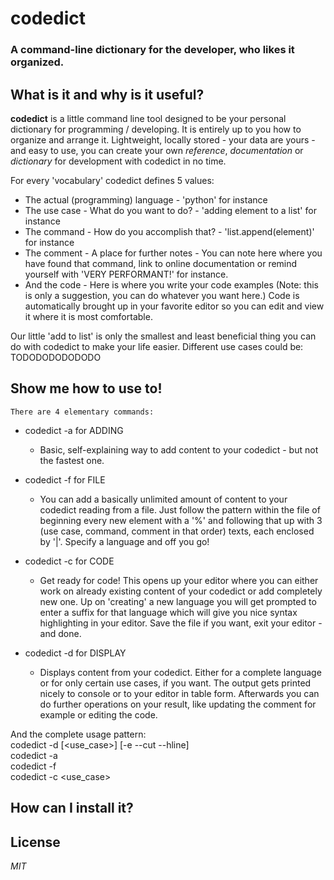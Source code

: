 # codedict

### A command-line dictionary for the developer, who likes it organized.

## What is it and why is it useful?

**codedict** is a little command line tool designed to be your personal dictionary for programming / developing. It is entirely up to you how to organize and arrange it.   Lightweight, locally stored - your data are yours - and easy to use, you can create your own *reference*, *documentation* or *dictionary* for development with codedict in no time.   
  
For every 'vocabulary' codedict defines 5 values:
  * The actual (programming) language - 'python' for instance
  * The use case - What do you want to do? - 'adding element to a list' for instance
  * The command - How do you accomplish that? - 'list.append(element)' for instance
  * The comment - A place for further notes - You can note here where you have found that command, link to online documentation or remind yourself with 'VERY PERFORMANT!' for instance.
  * And the code - Here is where you write your code examples (Note: this is only a suggestion, you can do whatever you want here.) Code is automatically brought up in your favorite editor so you can edit and view it where it is most comfortable. 

  Our little 'add to list' is only the smallest and least beneficial thing you can do with codedict to make your life easier. Different use cases could be: TODODODODODODO   

## Show me how to use to!
	There are 4 elementary commands:
  
  * codedict -a for ADDING
    * Basic, self-explaining way to add content to your codedict - but not the fastest one. 

  * codedict -f for FILE
    * You can add a basically unlimited amount of content to your codedict reading from a file. Just follow the pattern within the file of beginning every new element with a '%' and following that up with 3 (use case, command, comment in that order) texts, each enclosed by '|'. Specify a language and off you go!  

  * codedict -c for CODE
  	* Get ready for code! This opens up your editor where you can either work on already existing content of your codedict or add completely new one. Up on 'creating' a new language you will get prompted to enter a suffix for that language which will give you nice syntax highlighting in your editor. Save the file if you want, exit your editor - and done.   

  * codedict -d for DISPLAY
  	* Displays content from your codedict. Either for a complete language or for only certain use cases, if you want. The output gets printed nicely to console or to your editor in table form. Afterwards you can do further operations on your result, like updating the comment for example or editing the code.  

And the complete usage pattern:   
    codedict -d <language> [<use_case>] [-e --cut --hline]  
    codedict -a   
    codedict -f <language> <path-to-file>    
    codedict -c <language> <use_case>  
  
## How can I install it?

## License
  
*MIT*





